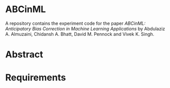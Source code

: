 # ABCinML

A repository contains the experiment code for the paper _ABCinML: Anticipatory Bias Correction in Machine Learning Applications_ by Abdulaziz A. Almuzaini, Chidansh A. Bhatt, David M. Pennock and Vivek K. Singh.



# Abstract  



# Requirements
